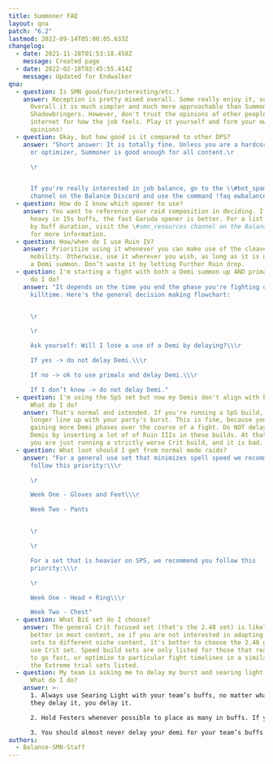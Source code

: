 ```yaml
---
title: Summoner FAQ
layout: qna
patch: "6.2"
lastmod: 2022-09-14T05:00:05.633Z
changelog:
  - date: 2021-11-28T01:53:18.458Z
    message: Created page
  - date: 2022-02-18T03:45:55.414Z
    message: Updated for Endwalker
qna:
  - question: Is SMN good/fun/interesting/etc.?
    answer: Reception is pretty mixed overall. Some really enjoy it, some do not.
      Overall it is much simpler and much more approachable than Summoner was in
      Shadowbringers. However, don't trust the opinions of other people on the
      internet for how the job feels. Play it yourself and form your own
      opinions!
  - question: Okay, but how good is it compared to other DPS?
    answer: "Short answer: It is totally fine. Unless you are a hardcore speedrunner
      or optimizer, Summoner is good enough for all content.\r

      \r


      If you're really interested in job balance, go to the \\#bot_spam
      channel on the Balance Discord and use the command !faq ewbalance."
  - question: How do I know which opener to use?
    answer: You want to reference your raid composition in deciding. If you are
      heavy in 15s buffs, the fast Garuda opener is better. For a list of jobs
      by buff duration, visit the \#smn_resources channel on the Balance Discord
      for more information.
  - question: How/when do I use Ruin IV?
    answer: Prioritize using it whenever you can make use of the cleave or need the
      mobility. Otherwise, use it wherever you wish, as long as it is not inside
      a Demi summon. Don’t waste it by letting Further Ruin drop.
  - question: I'm starting a fight with both a Demi summon up AND primal gems. What
      do I do?
    answer: "It depends on the time you end the phase you're fighting or your
      killtime. Here's the general decision making flowchart:


      \r

      \r

      Ask yourself: Will I lose a use of a Demi by delaying?\\\r

      If yes -> do not delay Demi.\\\r

      If no -> ok to use primals and delay Demi.\\\r

      If I don’t know -> do not delay Demi."
  - question: I'm using the SpS set but now my Demis don't align with burst windows.
      What do I do?
    answer: That's normal and intended. If you're running a SpS build, your Demis no
      longer line up with your party's burst. This is fine, because you will be
      gaining more Demi phases over the course of a fight. Do NOT delay your
      Demis by inserting a lot of of Ruin IIIs in these builds. At that point,
      you are just running a strictly worse Crit build, and it is bad.
  - question: What loot should I get from normal mode raids?
    answer: "For a general use set that minimizes spell speed we recommend you
      follow this priority:\\\r

      \r

      Week One - Gloves and Feet\\\r

      Week Two - Pants


      \r

      \r

      For a set that is heavier on SPS, we recommend you follow this
      priority:\\\r

      \r

      Week One - Head + Ring\\\r

      Week Two - Chest"
  - question: What BiS set do I choose?
    answer: The general Crit focused set (that's the 2.48 set) is likely to be
      better in most content, so if you are not interested in adapting multiple
      sets to different niche content, it's better to choose the 2.48 general
      use Crit set. Speed build sets are only listed for those that really want
      to go fast, or optimize to particular fight timelines in a similar vein as
      the Extreme trial sets listed.
  - question: My team is asking me to delay my burst and searing light for buffs.
      What do I do?
    answer: >-
      1. Always use Searing Light with your team’s buffs, no matter what. If
      they delay it, you delay it.

      2. Hold Festers whenever possible to place as many in buffs. If you can afford to delay Energy Drain without losing a use to place four Festers in buffs, you should.

      3. You should almost never delay your demi for your team’s buffs. It will require you to use extra Ruin 3s, and each extra Ruin 3 is a significant potency loss. The cost of aligning your burst in buffs is higher than the potency you would gain by aligning with buffs. There is sometimes, very rarely, an argument to use 1 or 2 extra Ruin 3s, at most. Any more than that quickly becomes mathematically impossible to gain enough potency from buffs to offset what you would lose.
authors:
  - Balance-SMN-Staff
---
```

